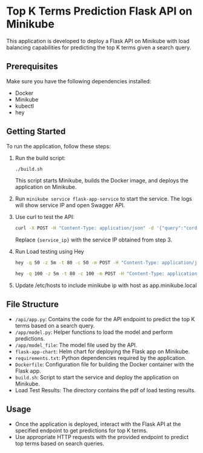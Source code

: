 # Top K Terms Prediction Flask API on Minikube

This application is developed to deploy a Flask API on Minikube with load balancing capabilities for predicting the top K terms given a search query.

## Prerequisites

Make sure you have the following dependencies installed:
- Docker
- Minikube
- kubectl
- hey

## Getting Started

To run the application, follow these steps:

1. Run the build script:
    ```bash
    ./build.sh
    ```
    This script starts Minikube, builds the Docker image, and deploys the application on Minikube.

2. Run `minikube service flask-app-service` to start the service. The logs will show service IP and open Swagger API.

3. Use curl to test the API:
    ```bash
    curl -X POST -H "Content-Type: application/json" -d '{"query":"cordless drill", "topk": 10}' http://{service_ip}/predict
    ```
    Replace `{service_ip}` with the service IP obtained from step 3.

4. Run Load testing using Hey

    ```bash
    hey -q 50 -z 5m -t 80 -c 50 -m POST -H "Content-Type: application/json" -d '{"query":"cordless drill", "topk": 10}' http://{service_ip}/predict
    ```

    ```bash
    hey -q 100 -z 5m -t 80 -c 100 -m POST -H "Content-Type: application/json" -d '{"query":"cordless drill", "topk": 10}' http://{service_ip}/predict
    ```
5. Update /etc/hosts to include minikube ip with host as app.minikube.local

## File Structure

- `/api/app.py`: Contains the code for the API endpoint to predict the top K terms based on a search query.
- `/app/model.py`: Helper functions to load the model and perform predictions.
- `/app/model_file`: The model file used by the API.
- `flask-app-chart`: Helm chart for deploying the Flask app on Minikube.
- `requirements.txt`: Python dependencies required by the application.
- `Dockerfile`: Configuration file for building the Docker container with the Flask app.
- `build.sh`: Script to start the service and deploy the application on Minikube.
- Load Test Results: The directory contains the pdf of load testing results.

## Usage

- Once the application is deployed, interact with the Flask API at the specified endpoint to get predictions for top K terms.
- Use appropriate HTTP requests with the provided endpoint to predict top terms based on search queries.
